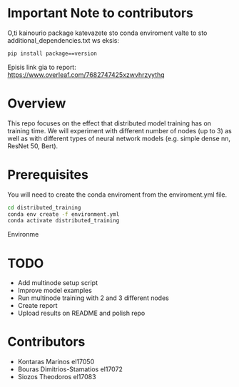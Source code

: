 # Important Note to contributors

O,ti kainourio package katevazete sto conda enviroment valte to sto additional_dependencies.txt ws eksis:

```sh
pip install package==version
```

Episis link gia to report:
https://www.overleaf.com/7682747425xzwvhrzyythq

# Overview

This repo focuses on the effect that distributed model training has on training time. We will experiment with different number of nodes (up to 3) as well as with different types of neural network models (e.g. simple dense nn, ResNet 50, Bert).

# Prerequisites

You will need to create the conda enviroment from the enviroment.yml file.

```sh
cd distributed_training
conda env create -f environment.yml
conda activate distributed_training
```

Environme

# TODO

*   Add multinode setup script
*   Improve model examples
*   Run multinode training with 2 and 3 different nodes
*   Create report
*   Upload results on README and polish repo

# Contributors

*   Kontaras Marinos el17050
*   Bouras Dimitrios-Stamatios el17072
*   Siozos Theodoros el17083
